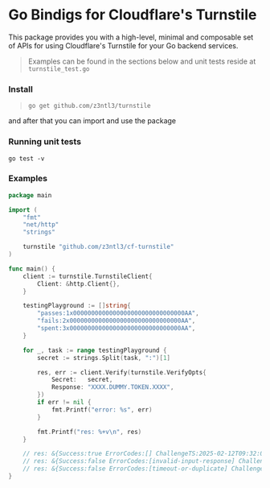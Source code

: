 # Go Bindigs for Cloudflare's Turnstile
This package provides you with a high-level, minimal and composable set of APIs for using Cloudflare's Turnstile for your Go backend services.

> Examples can be found in the sections below and unit tests reside at ``turnstile_test.go``

### Install
> ``go get github.com/z3ntl3/turnstile``

and after that you can import and use the package

### Running unit tests
``go test -v``

### Examples

```go
package main

import (
	"fmt"
	"net/http"
	"strings"

	turnstile "github.com/z3ntl3/cf-turnstile"
)

func main() {
	client := turnstile.TurnstileClient{
		Client: &http.Client{},
	}

	testingPlayground := []string{
		"passes:1x0000000000000000000000000000000AA",
		"fails:2x0000000000000000000000000000000AA",
		"spent:3x0000000000000000000000000000000AA",
	}

	for _, task := range testingPlayground {
		secret := strings.Split(task, ":")[1]

		res, err := client.Verify(turnstile.VerifyOpts{
			Secret:   secret,
			Response: "XXXX.DUMMY.TOKEN.XXXX",
		})
		if err != nil {
			fmt.Printf("error: %s", err)
		}

		fmt.Printf("res: %+v\n", res)
	}

	// res: &{Success:true ErrorCodes:[] ChallengeTS:2025-02-12T09:32:03.767Z Hostname:example.com}
	// res: &{Success:false ErrorCodes:[invalid-input-response] ChallengeTS: Hostname:}
	// res: &{Success:false ErrorCodes:[timeout-or-duplicate] ChallengeTS: Hostname:}
}
```
